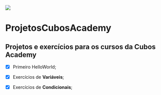 ![](https://i.imgur.com/xG74tOh.png)

# ProjetosCubosAcademy

## Projetos e exercícios para os cursos da Cubos Academy


- [x] Primeiro HelloWorld;
- [x] Exercícios de **Variáveis**;
- [x] Exercícios de **Condicionais**;


